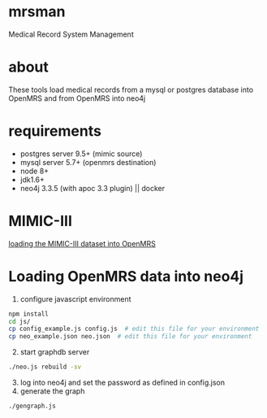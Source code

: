 # mrsman
Medical Record System Management 
# about 
These tools load medical records from a mysql or postgres database into OpenMRS
and from OpenMRS into neo4j
# requirements
- postgres server 9.5+ (mimic source)
- mysql server 5.7+ (openmrs destination)
- node 8+
- jdk1.6+
- neo4j 3.3.5 (with apoc 3.3 plugin) || docker
# MIMIC-III
[loading the MIMIC-III dataset into OpenMRS](../blob/master/mimic/LOADING.md)
# Loading OpenMRS data into neo4j
1. configure javascript environment
```bash
npm install
cd js/
cp config_example.js config.js  # edit this file for your environment
cp neo_example.json neo.json  # edit this file for your environment
```
2. start graphdb server
```bash
./neo.js rebuild -sv
```
3. log into neo4j and set the password as defined in config.json
4. generate the graph
```bash
./gengraph.js
```
